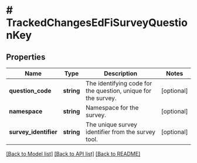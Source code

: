 # # TrackedChangesEdFiSurveyQuestionKey

## Properties

Name | Type | Description | Notes
------------ | ------------- | ------------- | -------------
**question_code** | **string** | The identifying code for the question, unique for the survey. | [optional]
**namespace** | **string** | Namespace for the survey. | [optional]
**survey_identifier** | **string** | The unique survey identifier from the survey tool. | [optional]

[[Back to Model list]](../../README.md#models) [[Back to API list]](../../README.md#endpoints) [[Back to README]](../../README.md)
